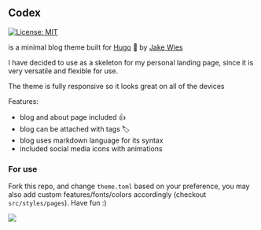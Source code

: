 ## Codex

[![License: MIT](https://img.shields.io/badge/License-MIT-yellow.svg)](https://opensource.org/licenses/MIT)

is a minimal blog theme built for [Hugo](https://gohugo.io/) 🍜 by [Jake Wies](https://github.com/jakewies)

I have decided to use as a skeleton for my personal landing page, since it is very versatile and flexible for use.

The theme is fully responsive so it looks great on all of the devices

Features:
- blog and about page included 👍
- blog can be attached with tags 🏷
- blog uses markdown language for its syntax 
- included social media icons with animations

### For use

Fork this repo, and change `theme.toml` based on your preference, you may also add custom features/fonts/colors accordingly (checkout `src/styles/pages`). Have fun :)

![](images/screenshot.png)

